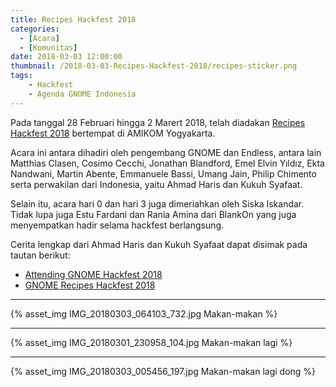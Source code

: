 ```yaml
---
title: Recipes Hackfest 2018
categories:
  - [Acara]
  - [Komunitas]
date: 2018-03-03 12:00:00
thumbnail: /2018-03-03-Recipes-Hackfest-2018/recipes-sticker.png
tags: 
    - Hackfest
    - Agenda GNOME Indonesia
---
```


Pada tanggal 28 Februari hingga 2 Marert 2018, telah diadakan [Recipes Hackfest 2018](https://wiki.gnome.org/Hackfests/Recipes2018) bertempat di AMIKOM Yogyakarta.

Acara ini antara dihadiri oleh pengembang GNOME dan Endless, antara lain Matthias Clasen, Cosimo Cecchi, Jonathan Blandford, Emel Elvin Yıldız, Ekta Nandwani, Martin Abente, Emmanuele Bassi, Umang Jain, Philip Chimento serta perwakilan dari Indonesia, yaitu Ahmad Haris dan Kukuh Syafaat.
<!--more-->

Selain itu, acara hari 0 dan hari 3 juga dimeriahkan oleh Siska Iskandar. Tidak lupa juga Estu Fardani dan Rania Amina dari BlankOn yang juga menyempatkan hadir selama hackfest berlangsung.

Cerita lengkap dari Ahmad Haris dan Kukuh Syafaat dapat disimak pada tautan berikut:

* [Attending GNOME Hackfest 2018](https://ahmadharis.wordpress.com/2018/03/07/attending-gnome-hackfest-2018/)
* [GNOME Recipes Hackfest 2018](https://blogs.gnome.org/cho2/2018/03/09/gnome-recipes-hackfest-2018/)
- - -
{% asset_img IMG_20180303_064103_732.jpg Makan-makan %}
- - -
{% asset_img IMG_20180301_230958_104.jpg Makan-makan lagi %}
- - -
{% asset_img IMG_20180303_005456_197.jpg Makan-makan lagi dong %}
